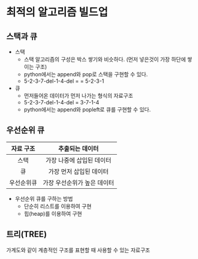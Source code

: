 # 최적의 알고리즘 빌드업

## 스택과 큐

* 스택
  * 스택 알고리즘의 구성은 박스 쌓기와 비슷하다. (먼저 넣은것이 가장 하단에 쌓이는 구조)
  * python에서는 append와 pop로 스택을 구현할 수 있다.
  * 5-2-3-7-del-1-4-del = = 5-2-3-1
* 큐
  * 먼저들어온 데이터가 먼저 나가는 형식의 자료구조
  * 5-2-3-7-del-1-4-del = 3-7-1-4
  * python에서는 append와 popleft로 큐를 구현할 수 있다.



## 우선순위 큐

| 자료 구조  |       추출되는 데이터       |
| :--------: | :-------------------------: |
|    스택    |  가장 나중에 삽입된 데이터  |
|     큐     |   가장 먼저 삽입된 데이터   |
| 우선순위큐 | 가장 우선순위가 높은 데이터 |

* 우선순위 큐를 구하는 방법
  * 단순히 리스트를 이용하여 구현
  * 힙(heap)를 이용하여 구현

## 트리(TREE)

가계도와 같이 계층적인 구조를 표현할 때 사용할 수 있는 자료구조

